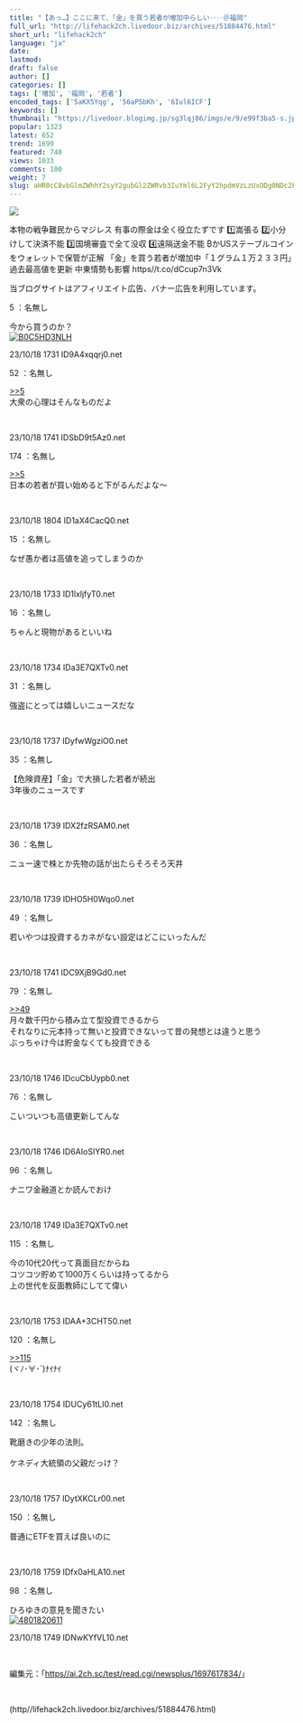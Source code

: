 ```yaml
---
title: "【あっ…】ここに来て、「金」を買う若者が増加中らしい‥‥＠福岡"
full_url: "http://lifehack2ch.livedoor.biz/archives/51884476.html"
short_url: "lifehack2ch"
language: "ja"
date: 
lastmod: 
draft: false
author: []
categories: []
tags: ['増加', '福岡', '若者']
encoded_tags: ['5aKX5Yqg', '56aP5bKh', '6Iul6ICF']
keywords: []
thumbnail: "https://livedoor.blogimg.jp/sg3lqj86/imgs/e/9/e99f3ba5-s.jpg"
popular: 1323
latest: 652
trend: 1699
featured: 740
views: 1033
comments: 100
weight: 7
slug: aHR0cC8vbGlmZWhhY2syY2gubGl2ZWRvb3IuYml6L2FyY2hpdmVzLzUxODg0NDc2Lmh0bWw=
---
```


![](https://livedoor.blogimg.jp/sg3lqj86/imgs/e/9/e99f3ba5-s.jpg)

<div><p>本物の戦争難民からマジレス 有事の際金は全く役立たずです 1️⃣嵩張る 2️⃣小分けして決済不能 3️⃣国境審査で全て没収 4️⃣遠隔送金不能 ₿かUSステーブルコインをウォレットで保管が正解 「金」を買う若者が増加中「１グラム１万２３３円」過去最高値を更新 中東情勢も影響 https//t.co/dCcup7n3Vk</p><p>当ブログサイトはアフィリエイト広告、バナー広告を利用しています。</p><p class='t_name'>5 ：名無し</p> <p class='r1'>今から買うのか？<br><a href='https//www.amazon.co.jp/dp/B0C5HD3NLH/?tag=nishiky24-22' target='_blank'><img src='https//m.media-amazon.com/images/I/41TfNRYqgLL._SL500_.jpg' alt='B0C5HD3NLH' border='0'></a> </p><p>23/10/18 1731 ID9A4xqqrj0.net</p> <p class='t_name_res'>52 ：名無し</p> <p class='r4'><a href='#res_5'>>>5</a> <br> 大衆の心理はそんなものだよ </p><br><p>23/10/18 1741 IDSbD9t5Az0.net</p> <p class='t_name_res'>174 ：名無し</p> <p class='r4'><a href='#res_5'>>>5</a> <br> 日本の若者が買い始めると下がるんだよな〜 </p><br><p>23/10/18 1804 ID1aX4CacQ0.net</p> <p class='t_name'>15 ：名無し</p> <p class='r4'>なぜ愚か者は高値を追ってしまうのか </p><br><p>23/10/18 1733 ID1lxljfyT0.net</p> <p class='t_name'>16 ：名無し</p> <p class='r4'>ちゃんと現物があるといいね </p><br><p>23/10/18 1734 IDa3E7QXTv0.net</p> <p class='t_name'>31 ：名無し</p> <p class='r4'>強盗にとっては嬉しいニュースだな </p><br><p>23/10/18 1737 IDyfwWgziO0.net</p> <p class='t_name'>35 ：名無し</p> <p class='r4'>【危険資産】「金」で大損した若者が続出 <br> 3年後のニュースです </p><br><p>23/10/18 1739 IDX2fzRSAM0.net</p> <p class='t_name'>36 ：名無し</p> <p class='r4'>ニュー速で株とか先物の話が出たらそろそろ天井 </p><br><p>23/10/18 1739 IDHO5H0Wqo0.net</p> <p class='t_name'>49 ：名無し</p> <p class='r4'>若いやつは投資するカネがない設定はどこにいったんだ </p><br><p>23/10/18 1741 IDC9XjB9Gd0.net</p> <p class='t_name_res'>79 ：名無し</p> <p class='r4'><a href='#res_49'>>>49</a> <br> 月々数千円から積み立て型投資できるから <br> それなりに元本持って無いと投資できないって昔の発想とは違うと思う <br> ぶっちゃけ今は貯金なくても投資できる </p><br><p>23/10/18 1746 IDcuCbUypb0.net</p> <p class='t_name'>76 ：名無し</p> <p class='r4'>こいついつも高値更新してんな </p><br><p>23/10/18 1746 ID6AIoSIYR0.net</p> <p class='t_name'>96 ：名無し</p> <p class='r4'>ナニワ金融道とか読んでおけ </p><br><p>23/10/18 1749 IDa3E7QXTv0.net</p> <p class='t_name'>115 ：名無し</p> <p class='r4'>今の10代20代って真面目だからね <br> コツコツ貯めて1000万くらいは持ってるから <br> 上の世代を反面教師にしてて偉い </p><br><p>23/10/18 1753 IDAA+3CHT50.net</p> <p class='t_name_res'>120 ：名無し</p> <p class='r4'><a href='#res_115'>>>115</a> <br> (ヾﾉ･∀･`)ﾅｲﾅｲ </p><br><p>23/10/18 1754 IDUCy61tLI0.net</p> <p class='t_name'>142 ：名無し</p> <p class='r4'>靴磨きの少年の法則。 <br> <br> ケネディ大統領の父親だっけ？ </p><br><p>23/10/18 1757 IDytXKCLr00.net</p> <p class='t_name'>150 ：名無し</p> <p class='r4'>普通にETFを買えば良いのに </p><br><p>23/10/18 1759 IDfx0aHLA10.net</p> <p class='t_name'>98 ：名無し</p> <p class='r2'>ひろゆきの意見を聞きたい<br><a href='https//www.amazon.co.jp/dp/4801820611/?tag=nishiky24-22' target='_blank'><img src='https//m.media-amazon.com/images/I/51xEcHsEarL._SL500_.jpg' alt='4801820611' border='0'></a> </p><p>23/10/18 1749 IDNwKYfVL10.net</p> <br><p class='p_url'>編集元：「<a href='https//ai.2ch.sc/test/read.cgi/newsplus/1697617834/' target='_blank'>https//ai.2ch.sc/test/read.cgi/newsplus/1697617834/</a>」</p> <br clear='all'></div>

(http//lifehack2ch.livedoor.biz/archives/51884476.html)
